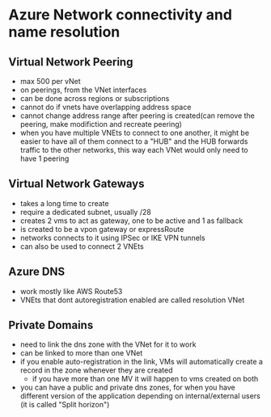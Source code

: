 # Azure Network connectivity and name resolution

## Virtual Network Peering
- max 500 per vNet
- on peerings, from the VNet interfaces
- can be done across regions or subscriptions
- cannot do if vnets have overlapping address space
- cannot change address range after peering is created(can remove the peering, make modifiction and recreate peering)
- when you have multiple VNEts to connect to one another, it might be easier to have all of them connect to a "HUB"
and the HUB forwards traffic to the other networks, this way each VNet would only need to have 1 peering

## Virtual Network Gateways
- takes a long time to create
- require a dedicated subnet, usually /28
- creates 2 vms to act as gateway, one to be active and 1 as fallback
- is created to be a vpon gateway or expressRoute
- networks connects to it using IPSec or IKE VPN tunnels
- can also be used to connect 2 VNEts

## Azure DNS
- work mostly like AWS Route53 
- VNEts that dont autoregistration enabled are called resolution VNet

## Private Domains
  - need to link the dns zone with the VNet for it to work 
  - can be linked to more than one VNet
  - if you enable auto-registration in the link, VMs will automatically create a record in the zone whenever they are created
    - if you have more than one MV it will happen to vms created on both
  - you can have a public and private dns zones, for when you have different version of the application depending on internal/external users (it is called "Split horizon")
